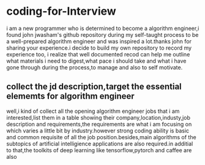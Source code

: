 # coding-for-Interview
i am a new programmer who is determined to become a algorithm engineer,i found john jwasham's github repository during my self-taught process to be a well-prepared algorithm engineer and was inspired a lot.thanks john for sharing your experience.i decide to build my own repository to record my experience too, i realize that well documented recod can help me outline what materials i need to digest,what pace i should take and what i have gone through during the process,to manage and also to self motivate.

## collect the jd description,target the essential elememts for algorithm engineer
well,i kind of collect all the opening algorithm engineer jobs that i am interested,list them in a table showing their company,location,industy,job description and requirements,the requirements are what i am focusing on which varies a little bit by industry.however strong coding ability is basic and common requisite of all the job position.besides,main algorithms of the subtopics of artificial intelligience applications are also required.in additial to that,the toolkits of deep learning like tensorflow,pytorch and caffee are also 
